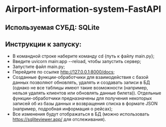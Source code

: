 # Airport-information-system-FastAPI
## Используемая СУБД: SQLite
## Инструкции к запуску:
- В командной строке наберите команду cd {путь к файлу main.py};
- Введите uvicorn main:app --reload, чтобы запустить сервер;
- Запустите файл main.py;
- Перейдите по ссылке http://127.0.0.1:8000/docs;
- Созданные функции-обработчики для взаимодействия с базой данных позволяют обновлять, удалять и создавать записи в БД (однако не все таблицы имеют такие возможности (например, нельзя удалять клиентов или обновлять данные билета)). Отдельные функции-обработчики предназначены для получения некоторых записей об из базы данных и возвращения списка в формате JSON (например, подробная информация о рейсах);
-  Все изменения будут отображаться в БД (можно использовать https://sqliteviewer.app/ для отслеживания).
